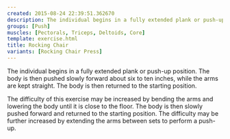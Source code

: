 ```yaml
---
created: 2015-08-24 22:39:51.362670
description: The individual begins in a fully extended plank or push-up position.
groups: [Push]
muscles: [Pectorals, Triceps, Deltoids, Core]
template: exercise.html
title: Rocking Chair
variants: [Rocking Chair Press]
---
```

The individual begins in a fully extended plank or push-up position. The body is then pushed slowly forward about six to ten inches, while the arms are kept straight. The body is then returned to the starting position.

The difficulty of this exercise may be increased by bending the arms and lowering the body until it is close to the floor. The body is then slowly pushed forward and returned to the starting position. The difficulty may be further increased by extending the arms between sets to perform a push-up.
